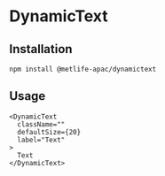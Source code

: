 # DynamicText


## Installation

```
npm install @metlife-apac/dynamictext
```

## Usage

```
<DynamicText
  className=""
  defaultSize={20}
  label="Text"
>
  Text
</DynamicText>
```

[metlife ui standard]: https://design.metlife.com/resources/design-standards-kits/ui-standards/
